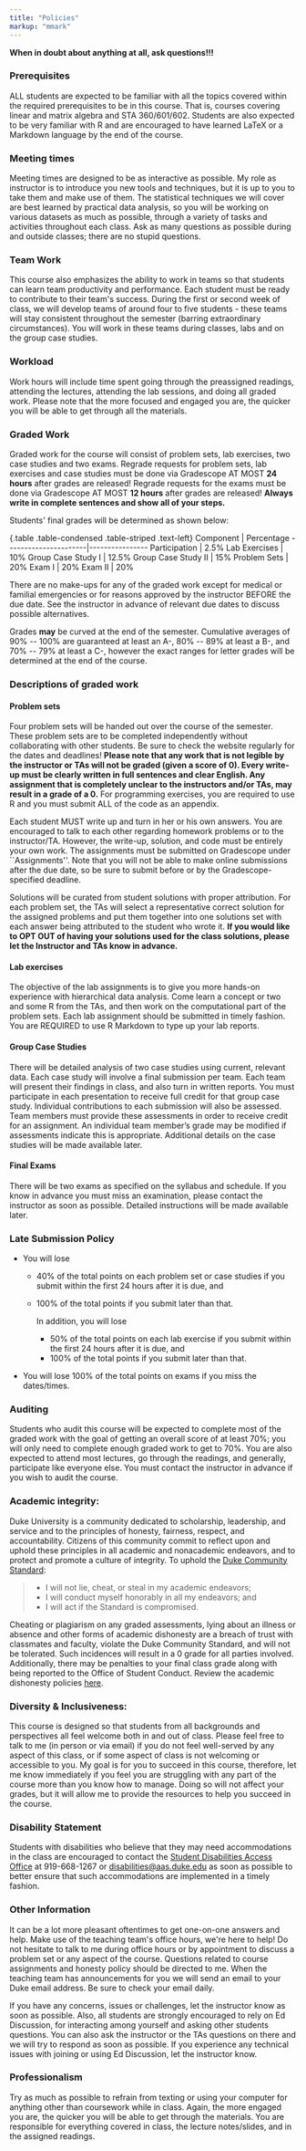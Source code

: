 ```yaml
---
title: "Policies"
markup: "mmark"
---
```


**When in doubt about anything at all, ask questions!!!**


### Prerequisites

ALL students are expected to be familiar with all the topics covered within the required prerequisites to be in this course. That is, courses covering linear and matrix algebra and STA 360/601/602. Students are also expected to be very familiar with R and are encouraged to have learned LaTeX or a Markdown language by the end of the course.

### Meeting times
Meeting times are designed to be as interactive as possible. My role as instructor is to introduce you new tools and techniques, but it is up to you to take them and make use of them. The statistical techniques we will cover are best learned by practical data analysis, so you will be working on various datasets as much as possible, through a variety of tasks and activities throughout each class. Ask as many questions as possible during and outside classes; there are no stupid questions. 

### Team Work
This course also emphasizes the ability to work in teams so that students can learn team productivity and performance. Each student must be ready to contribute to their team's success. During the first or second week of class, we will develop teams of around four to five students - these teams will stay consistent throughout the semester (barring extraordinary circumstances). You will work in these teams during classes, labs and on the group case studies.

### Workload

Work hours will include time spent going through the preassigned readings, attending the lectures, attending the lab sessions, and doing all graded work. Please note that the more focused and engaged you are, the quicker you will be able to get through all the materials.

### Graded Work

Graded work for the course will consist of problem sets, lab exercises, two case studies and two exams. Regrade requests for problem sets, lab exercises and case studies must be done via Gradescope AT MOST **24 hours** after grades are released! Regrade requests for the exams must be done via Gradescope AT MOST  **12 hours** after grades are released! **Always write in complete sentences and show all of your steps.**

Students' final grades will be determined as shown below:

{.table .table-condensed .table-striped .text-left}
Component             | Percentage
----------------------|----------------
Participation | 2.5%
Lab Exercises | 10%
Group Case Study I | 12.5%
Group Case Study II | 15%
Problem Sets | 20%
Exam I | 20%
Exam II | 20%

There are no make-ups for any of the graded work except for medical or familial emergencies or for reasons approved by the instructor BEFORE the due date. See the instructor in advance of relevant due dates to discuss possible alternatives. 

Grades **may** be curved at the end of the semester. Cumulative averages of 90% -- 100% are guaranteed at least an A-, 80% -- 89% at least a B-, and 70% -- 79% at least a C-, however the exact ranges for letter grades will be determined at the end of the course.


### Descriptions of graded work

#### Problem sets
Four problem sets will be handed out over the course of the semester. These problem sets are to be completed independently without collaborating with other students. Be sure to check the website regularly for the dates and deadlines! **Please note that any work that is not legible by the instructor or TAs will not be graded (given a score  of 0). Every write-up must be clearly written in full sentences and clear English. Any assignment that is completely unclear to the instructors and/or TAs, may result in a grade of a 0.** For programming exercises, you are required to use R and you must submit ALL of the code as an appendix.  

Each student MUST write up and turn in her or his own answers. You are encouraged to talk to each other regarding homework problems or to the instructor/TA. However, the write-up, solution, and code must be entirely your own work. The assignments must be submitted on Gradescope under ``Assignments''. Note that you will not be able to make online submissions after the due date, so be sure to submit before or by the Gradescope-specified deadline.

Solutions will be curated from student solutions with proper attribution. For each problem set, the TAs will select a representative correct solution for the assigned problems and put them together into one solutions set with each answer being attributed to the student who wrote it. **If you would like to OPT OUT of having your solutions used for the class solutions, please let the Instructor and TAs know in advance.**


#### Lab exercises
The objective of the lab assignments is to give you more hands-on experience with hierarchical data analysis. Come learn a concept or two and some R from the TAs, and then work on the computational part of the problem sets. Each lab assignment should be submitted in timely fashion. You are REQUIRED to use R Markdown to type up your lab reports.

#### Group Case Studies
There will be detailed analysis of two case studies using current, relevant data. Each case study will involve a final submission per team.
Each team will present their findings in class, and also turn in written reports. You must participate in each presentation to receive full credit for that group case study. Individual contributions to each submission will also be assessed. Team members must provide these assessments in order to receive credit for an assignment. An individual team member’s grade may be modified if assessments indicate this is appropriate. Additional details on the case studies will be made available later.

#### Final Exams
There will be two exams as specified on the syllabus and schedule. If you know in advance you must miss an examination, please contact the instructor as soon as possible. Detailed instructions will be made available later.


### Late Submission Policy

- You will lose
  + 40% of the total points on each problem set or case studies if you submit within the first 24 hours after it is due, and
  + 100% of the total points if you submit later than that.
	
	In addition, you will lose
	+ 50% of the total points on each lab exercise if you submit within the first 24 hours after it is due, and
	+ 100% of the total points if you submit later than that.
	
- You will lose 100% of the total points on exams if you miss the dates/times.


### Auditing
Students who audit this course will be expected to complete most of the graded work with the goal of getting an overall score of at least 70%; you will only need to complete enough graded work to get to 70%. You are also expected to attend most lectures, go through the readings, and generally, participate like everyone else. You must contact the instructor in advance if you wish to audit the course.


### Academic integrity:
Duke University is a community dedicated to scholarship, leadership, and service and to the principles of honesty, fairness, respect, and accountability. Citizens of this community commit to reflect upon and uphold these principles in all academic and nonacademic endeavors, and to protect and promote a culture of integrity. To uphold the [Duke Community Standard](https://studentaffairs.duke.edu/conduct/about-us/duke-community-standard):

> - I will not lie, cheat, or steal in my academic endeavors;
> - I will conduct myself honorably in all my endeavors; and
> - I will act if the Standard is compromised.

Cheating or plagiarism on any graded assessments, lying about an illness or absence and other forms of academic dishonesty are a breach of trust with classmates and faculty, violate the Duke Community Standard, and will not be tolerated. Such incidences will result in a 0 grade for all parties involved. Additionally, there may be penalties to your final class grade along with being reported to the Office of Student Conduct. Review the academic dishonesty policies [here](https://studentaffairs.duke.edu/conduct/z-policies/academic-dishonesty).


### Diversity & Inclusiveness:
This course is designed so that students from all backgrounds and perspectives all feel welcome both in and out of class. Please feel free to talk to me (in person or via email) if you do not feel well-served by any aspect of this class, or if some aspect of class is not welcoming or accessible to you. My goal is for you to succeed in this course, therefore, let me know immediately if you feel you are struggling with any part of the course more than you know how to manage. Doing so will not affect your grades, but it will allow me to provide the resources to help you succeed in the course.


### Disability Statement
Students with disabilities who believe that they may need accommodations in the class are encouraged to contact the <a href="https://access.duke.edu/students/staff.php">Student Disabilities Access Office</a> at 919-668-1267 or <a href="mailto:disabilities@aas.duke.edu">disabilities@aas.duke.edu</a> as soon as possible to better ensure that such accommodations are implemented in a timely fashion.


### Other Information
It can be a lot more pleasant oftentimes to get one-on-one answers and help. Make use of the teaching team's office hours, we're here to help! Do not hesitate to talk to me during office hours or by appointment to discuss a problem set or any aspect of the course.  Questions related to course assignments and honesty policy should be directed to me. When the teaching team has announcements for you we will send an email to your Duke email address. Be sure to check your email daily.

If you have any concerns, issues or challenges, let the instructor know as soon as possible. Also, all students are strongly encouraged to rely on Ed Discussion, for interacting among yourself and asking other students questions. You can also ask the instructor or the TAs questions on there and we will try to respond as soon as possible.  If you experience any technical issues with joining or using Ed Discussion, let the instructor know.


### Professionalism
Try as much as possible to refrain from texting or using your computer for anything other than coursework while in class. Again, the more engaged you are, the quicker you will be able to get through the materials. You are responsible for everything covered in class, the lecture notes/slides, and in the assigned readings.

